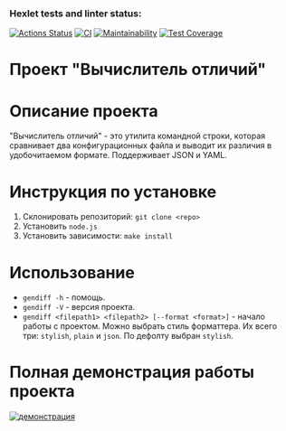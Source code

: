 ### Hexlet tests and linter status:
[![Actions Status](https://github.com/nofcngway/frontend-project-46/actions/workflows/hexlet-check.yml/badge.svg)](https://github.com/nofcngway/frontend-project-46/actions) [![CI](https://github.com/nofcngway/frontend-project-46/actions/workflows/main.yml/badge.svg)](https://github.com/nofcngway/frontend-project-46/actions/workflows/main.yml) [![Maintainability](https://api.codeclimate.com/v1/badges/de6dc13274657e9af9e5/maintainability)](https://codeclimate.com/github/nofcngway/frontend-project-46/maintainability) [![Test Coverage](https://api.codeclimate.com/v1/badges/de6dc13274657e9af9e5/test_coverage)](https://codeclimate.com/github/nofcngway/frontend-project-46/test_coverage)

# Проект "Вычислитель отличий"

# Описание проекта
"Вычислитель отличий" - это утилита командной строки, которая сравнивает два конфигурационных файла и выводит их различия в удобочитаемом формате. Поддерживает JSON и YAML.

# Инструкция по установке
1. Склонировать репозиторий: `git clone <repo>` 
2. Установить `node.js`
3. Установить зависимости: `make install`

# Использование
- `gendiff -h` - помощь.
- `gendiff -V` - версия проекта.
- `gendiff <filepath1> <filepath2> [--format <format>]` - начало работы с проектом. Можно выбрать стиль форматтера. Их всего три: `stylish`, `plain` и `json`. По дефолту выбран `stylish`.

# Полная демонстрация работы проекта
[![демонстрация](https://asciinema.org/a/CsC7N71vcCTGmXDlYnRkTSKnc.svg)](https://asciinema.org/a/CsC7N71vcCTGmXDlYnRkTSKnc)

